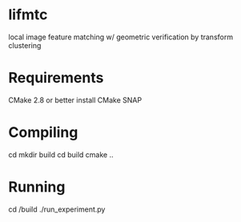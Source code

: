 lifmtc
======

local image feature matching w/ geometric verification by transform clustering

Requirements
============

CMake 2.8 or better
install CMake SNAP


Compiling
=========

cd <source dir>
mkdir build
cd build
cmake ..

Running
=========
cd <source dir>/build
./run_experiment.py